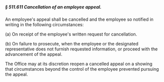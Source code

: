 ##### § 511.611 Cancellation of an employee appeal. #####

An employee's appeal shall be cancelled and the employee so notified in writing in the following circumstances:

(a) On receipt of the employee's written request for cancellation.

(b) On failure to prosecute, when the employee or the designated representative does not furnish requested information, or proceed with the advancement of the appeal.

The Office may at its discretion reopen a cancelled appeal on a showing that circumstances beyond the control of the employee prevented pursuing the appeal.